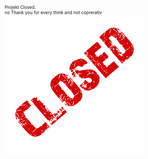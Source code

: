 Projekt Closed.<br>
no Thank you for every think and not coprerativ<br>
<img src="image/closed.gif">